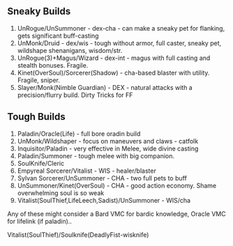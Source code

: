 ## Sneaky Builds

1. UnRogue/UnSummoner - dex-cha - can make a sneaky pet for flanking, gets significant buff-casting
2. UnMonk/Druid - dex/wis - tough without armor, full caster, sneaky pet, wildshape shenanigans, wisdom/str.
3. UnRogue(3)+Magus/Wizard - dex-int - magus with full casting and stealth bonuses. Fragile.
4. Kinet(OverSoul)/Sorcerer(Shadow) - cha-based blaster with utility. Fragile, sniper.
5. Slayer/Monk(Nimble Guardian) - DEX - natural attacks with a precision/flurry build. Dirty Tricks for FF

## Tough Builds

1. Paladin/Oracle(Life) - full bore oradin build
2. UnMonk/Wildshaper - focus on maneuvers and claws - catfolk
3. Inquisitor/Paladin - very effective in Melee, wide divine casting
4. Paladin/Summoner - tough melee with big companion.
5. SoulKnife/Cleric
6. Empyreal Sorcerer/Vitalist - WIS - healer/blaster
7. Sylvan Sorcerer/UnSummoner - CHA - two full pets to buff
8. UnSummoner/Kinet(OverSoul) - CHA - good action economy. Shame overwhelming soul is so weak
9. Vitalist(SoulThief,LifeLeech,Sadist)/UnSummoner - WIS/cha

Any of these might consider a Bard VMC for bardic knowledge, Oracle VMC for lifelink (if paladin)..

Vitalist(SoulThief)/Soulknife(DeadlyFist-wisknife)
